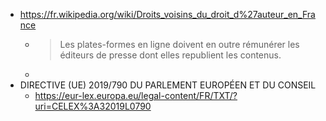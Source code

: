 - https://fr.wikipedia.org/wiki/Droits_voisins_du_droit_d%27auteur_en_France
	- > Les plates-formes en ligne doivent en outre rémunérer les éditeurs de presse dont elles republient les contenus.
	-
- DIRECTIVE (UE) 2019/790 DU PARLEMENT EUROPÉEN ET DU CONSEIL
	- https://eur-lex.europa.eu/legal-content/FR/TXT/?uri=CELEX%3A32019L0790
